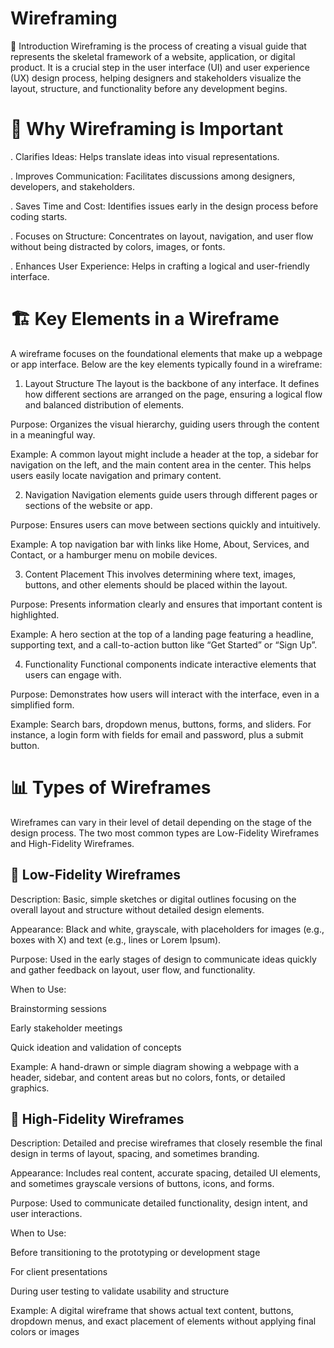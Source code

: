 # Wireframing


📄 Introduction
Wireframing is the process of creating a visual guide that represents the skeletal framework of a website, application, or digital product. It is a crucial step in the user interface (UI) and user experience (UX) design process, helping designers and stakeholders visualize the layout, structure, and functionality before any development begins.


# 🎯 Why Wireframing is Important
. Clarifies Ideas: Helps translate ideas into visual representations.

. Improves Communication: Facilitates discussions among designers, developers, and stakeholders.

. Saves Time and Cost: Identifies issues early in the design process before coding starts.

. Focuses on Structure: Concentrates on layout, navigation, and user flow without being distracted by colors, images, or fonts.

. Enhances User Experience: Helps in crafting a logical and user-friendly interface.


# 🏗️ Key Elements in a Wireframe
A wireframe focuses on the foundational elements that make up a webpage or app interface. Below are the key elements typically found in a wireframe:

1. Layout Structure
The layout is the backbone of any interface. It defines how different sections are arranged on the page, ensuring a logical flow and balanced distribution of elements.

Purpose: Organizes the visual hierarchy, guiding users through the content in a meaningful way.

Example: A common layout might include a header at the top, a sidebar for navigation on the left, and the main content area in the center. This helps users easily locate navigation and primary content.

2. Navigation
Navigation elements guide users through different pages or sections of the website or app.

Purpose: Ensures users can move between sections quickly and intuitively.

Example: A top navigation bar with links like Home, About, Services, and Contact, or a hamburger menu on mobile devices.

3. Content Placement
This involves determining where text, images, buttons, and other elements should be placed within the layout.

Purpose: Presents information clearly and ensures that important content is highlighted.

Example: A hero section at the top of a landing page featuring a headline, supporting text, and a call-to-action button like “Get Started” or “Sign Up”.

4. Functionality
Functional components indicate interactive elements that users can engage with.

Purpose: Demonstrates how users will interact with the interface, even in a simplified form.

Example: Search bars, dropdown menus, buttons, forms, and sliders. For instance, a login form with fields for email and password, plus a submit button.


# 📊 Types of Wireframes
Wireframes can vary in their level of detail depending on the stage of the design process. The two most common types are Low-Fidelity Wireframes and High-Fidelity Wireframes.

## 🔹 Low-Fidelity Wireframes
Description: Basic, simple sketches or digital outlines focusing on the overall layout and structure without detailed design elements.

Appearance: Black and white, grayscale, with placeholders for images (e.g., boxes with X) and text (e.g., lines or Lorem Ipsum).

Purpose: Used in the early stages of design to communicate ideas quickly and gather feedback on layout, user flow, and functionality.

When to Use:

Brainstorming sessions

Early stakeholder meetings

Quick ideation and validation of concepts

Example: A hand-drawn or simple diagram showing a webpage with a header, sidebar, and content areas but no colors, fonts, or detailed graphics.

## 🔸 High-Fidelity Wireframes
Description: Detailed and precise wireframes that closely resemble the final design in terms of layout, spacing, and sometimes branding.

Appearance: Includes real content, accurate spacing, detailed UI elements, and sometimes grayscale versions of buttons, icons, and forms.

Purpose: Used to communicate detailed functionality, design intent, and user interactions.

When to Use:

Before transitioning to the prototyping or development stage

For client presentations

During user testing to validate usability and structure

Example: A digital wireframe that shows actual text content, buttons, dropdown menus, and exact placement of elements without applying final colors or images
